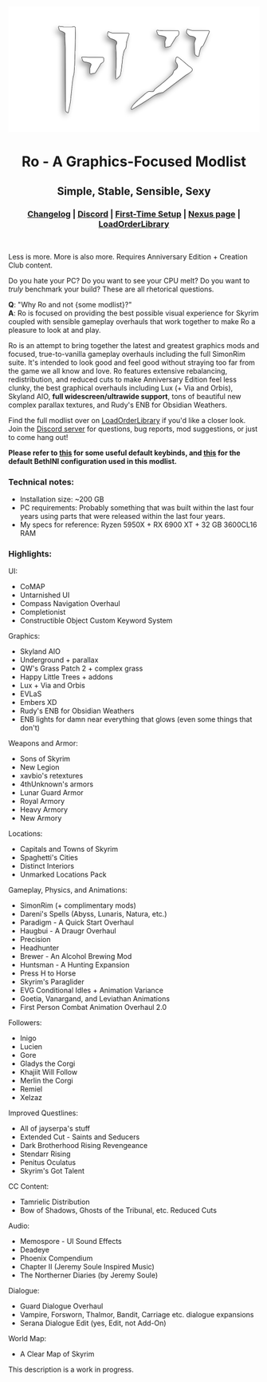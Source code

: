 <div align="center">

![Ro](assets/Ro.png)

# Ro - A Graphics-Focused Modlist

## Simple, Stable, Sensible, Sexy

### [Changelog](https://github.com/ThirdEyeSqueegee/Ro/blob/main/CHANGELOG.md) | [Discord](https://discord.gg/WF66mMu) | [First-Time Setup](https://github.com/ThirdEyeSqueegee/Ro/blob/main/SETUP.md) | [Nexus page](https://www.nexusmods.com/skyrimspecialedition/mods/84408) | [LoadOrderLibrary](https://loadorderlibrary.com/lists/ro-a-graphics-focused-modlist)

</div>
<br>

Less is more. More is also more. Requires Anniversary Edition + Creation Club content.

Do you hate your PC? Do you want to see your CPU melt? Do you want to _truly_ benchmark your build? These are all rhetorical questions.

**Q**: "Why Ro and not {some modlist}?" <br>
**A**: Ro is focused on providing the best possible visual experience for Skyrim coupled with sensible gameplay overhauls that work together to make Ro a pleasure to look at and play.

Ro is an attempt to bring together the latest and greatest graphics mods and focused, true-to-vanilla gameplay overhauls including the full SimonRim suite. It's intended to look good and feel good without straying too far from the game we all know and love. Ro features extensive rebalancing, redistribution, and reduced cuts to make Anniversary Edition feel less clunky, the best graphical overhauls including Lux (+ Via and Orbis), Skyland AIO, **full widescreen/ultrawide support**, tons of beautiful new complex parallax textures, and Rudy's ENB for Obsidian Weathers.

Find the full modlist over on [LoadOrderLibrary](https://loadorderlibrary.com/lists/ro-a-graphics-focused-modlist) if you'd like a closer look. Join the [Discord server](https://discord.gg/WF66mMu) for questions, bug reports, mod suggestions, or just to come hang out!

**Please refer to [this](https://github.com/ThirdEyeSqueegee/Ro/blob/main/KEYBINDS.md) for some useful default keybinds, and [this](https://github.com/ThirdEyeSqueegee/Ro/blob/main/BETHINI.md) for the default BethINI configuration used in this modlist.**

### Technical notes:

- Installation size: ~200 GB
- PC requirements: Probably something that was built within the last four years using parts that were released within the last four years.
- My specs for reference: Ryzen 5950X + RX 6900 XT + 32 GB 3600CL16 RAM

### Highlights: <br>

UI:

- CoMAP
- Untarnished UI
- Compass Navigation Overhaul
- Completionist
- Constructible Object Custom Keyword System

Graphics:

- Skyland AIO
- Underground + parallax
- QW's Grass Patch 2 + complex grass
- Happy Little Trees + addons
- Lux + Via and Orbis
- EVLaS
- Embers XD
- Rudy's ENB for Obsidian Weathers
- ENB lights for damn near everything that glows (even some things that don't)

Weapons and Armor:

- Sons of Skyrim
- New Legion
- xavbio's retextures
- 4thUnknown's armors
- Lunar Guard Armor
- Royal Armory
- Heavy Armory
- New Armory

Locations:

- Capitals and Towns of Skyrim
- Spaghetti's Cities
- Distinct Interiors
- Unmarked Locations Pack

Gameplay, Physics, and Animations:

- SimonRim (+ complimentary mods)
- Dareni's Spells (Abyss, Lunaris, Natura, etc.)
- Paradigm - A Quick Start Overhaul
- Haugbui - A Draugr Overhaul
- Precision
- Headhunter
- Brewer - An Alcohol Brewing Mod
- Huntsman - A Hunting Expansion
- Press H to Horse
- Skyrim's Paraglider
- EVG Conditional Idles + Animation Variance
- Goetia, Vanargand, and Leviathan Animations
- First Person Combat Animation Overhaul 2.0

Followers:

- Inigo
- Lucien
- Gore
- Gladys the Corgi
- Khajiit Will Follow
- Merlin the Corgi
- Remiel
- Xelzaz

Improved Questlines:

- All of jayserpa's stuff
- Extended Cut - Saints and Seducers
- Dark Brotherhood Rising Revengeance
- Stendarr Rising
- Penitus Oculatus
- Skyrim's Got Talent

CC Content:

- Tamrielic Distribution
- Bow of Shadows, Ghosts of the Tribunal, etc. Reduced Cuts

Audio:

- Memospore - UI Sound Effects
- Deadeye
- Phoenix Compendium
- Chapter II (Jeremy Soule Inspired Music)
- The Northerner Diaries (by Jeremy Soule)

Dialogue:

- Guard Dialogue Overhaul
- Vampire, Forsworn, Thalmor, Bandit, Carriage etc. dialogue expansions
- Serana Dialogue Edit (yes, Edit, not Add-On)

World Map:

- A Clear Map of Skyrim

This description is a work in progress.
